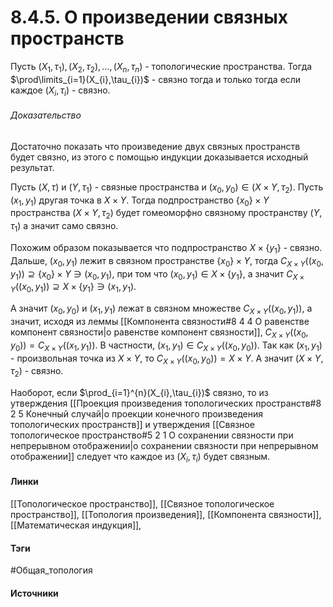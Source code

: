 # 8.4.5. О произведении связных пространств
Пусть $(X_{1},\tau_{1}),(X_{2},\tau_{2}),\dots,(X_{n},\tau_{n})$ - топологические пространства. Тогда $\prod\limits_{i=1}(X_{i},\tau_{i})$ - связно тогда и только тогда если каждое $(X_{i},\tau_{i})$ - связно.
###### Доказательство
Достаточно показать что произведение двух связных пространств будет связно, из этого с помощью индукции доказывается исходный результат.

Пусть $(X,\tau)$ и $(Y,\tau_{1})$ - связные пространства и $(x_{0},y_{0})\in(X\times Y,\tau_{2})$. Пусть $(x_{1},y_{1})$ другая точка в $X\times Y$. Тогда подпространство $\{x_{0}\}\times Y$ пространства $(X\times Y,\tau_{2})$ будет гомеоморфно связному пространству $(Y,\tau_{1})$ а значит само связно.

Похожим образом показывается что подпространство $X\times\{y_{1}\}$ - связно. Дальше, $(x_{0},y_{1})$ лежит в связном пространстве $\{x_{0}\}\times Y$, тогда $C_{X\times Y}((x_{0},y_{1}))\supseteq\{x_{0}\}\times Y\ni(x_{0},y_{1})$, при том что $(x_{0},y_{1})\in X\times\{y_{1}\}$, а значит $C_{X\times Y}((x_{0},y_{1}))\supseteq X\times\{y_{1}\}\ni(x_{1},y_{1})$.

А значит $(x_{0},y_{0})$ и $(x_{1},y_{1})$ лежат в связном множестве $C_{X\times Y}((x_{0},y_{1}))$, а значит, исходя из леммы [[Компонента связности#8 4 4 О равенстве компонент связности|о равенстве компонент связности]], $C_{X\times Y}((x_{0},y_{0}))=C_{X\times Y}((x_{1},y_{1}))$. В частности, $(x_{1},y_{1})\in C_{X\times Y}((x_{0},y_{0}))$. Так как $(x_{1},y_{1})$ - произвольная точка из $X\times Y$, то $C_{X\times Y}((x_{0},y_{0}))=X\times Y$. А значит $(X\times Y,\tau_{2})$ - связно.

Наоборот, если $\prod_{i=1}^{n}(X_{i},\tau_{i})$ связно, то из утверждения [[Проекция произведения топологических пространств#8 2 5 Конечный случай|о проекции конечного произведения топологических пространств]] и утверждения [[Связное топологическое пространство#5 2 1 О сохранении связности при непрерывном отображении|о сохранении связности при непрерывном отображении]] следует что каждое из $(X_{i},\tau_{i})$ будет связным.
#### Линки
 [[Топологическое пространство]],
 [[Связное топологическое пространство]],
 [[Топология произведения]],
 [[Компонента связности]],
 [[Математическая индукция]],
 
#### Тэги
 #Общая_топология 
#### Источники
